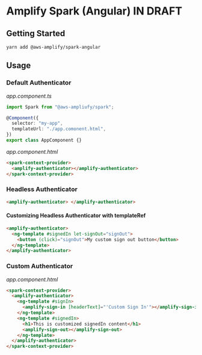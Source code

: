 # Amplify Spark (Angular) IN DRAFT

## Getting Started

```shell
yarn add @aws-amplify/spark-angular
```

## Usage

### Default Authenticator

_app.component.ts_

```ts
import Spark from "@aws-ampliufy/spark";

@Component({
  selector: "my-app",
  templateUrl: "./app.comonent.html",
})
export class AppComponent {}
```

_app.component.html_

```html
<spark-context-provider>
  <amplify-authenticator></amplify-authenticator>
</spark-context-provider>
```

### Headless Authenticator

```html
<amplify-authenticator> </amplify-authenticator>
```

#### Customizing Headless Authenticator with templateRef

```html
<amplify-authenticator>
  <ng-template #signedIn let-signOut="signOut">
    <button (click)="signOut">My custom sign out button</button>
  </ng-template>
</amplify-authenticator>
```

### Custom Authenticator

_app.component.html_

```html
<spark-context-provider>
  <amplify-authenticator>
    <ng-template #signIn>
      <amplify-sign-in [headerText]="'Custom Sign In'"></amplify-sign-in>
    </ng-template>
    <ng-template #signedIn>
      <h1>This is customized signedIn content</h1>
      <amplify-sign-out></amplify-sign-out>
    </ng-template>
  </amplify-authenticator>
</spark-context-provider>
```
